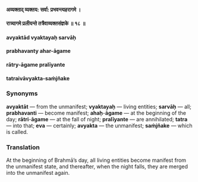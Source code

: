 #### अव्यक्ताद् व्यक्तय: सर्वा: प्रभवन्त्यहरागमे ।
#### रात्र्यागमे प्रलीयन्ते तत्रैवाव्यक्तसंज्ञके ॥ १८ ॥

#### avyaktād vyaktayaḥ sarvāḥ
#### prabhavanty ahar-āgame
#### rātry-āgame pralīyante
#### tatraivāvyakta-saṁjñake

### Synonyms

**avyaktāt** — from the unmanifest; **vyaktayaḥ** — living entities; **sarvāḥ** — all; **prabhavanti** — become manifest; **ahaḥ**-**āgame** — at the beginning of the day; **rātri**-**āgame** — at the fall of night; **pralīyante** — are annihilated; **tatra** — into that; **eva** — certainly; **avyakta** — the unmanifest; **saṁjñake** — which is called.

### Translation

At the beginning of Brahmā’s day, all living entities become manifest from the unmanifest state, and thereafter, when the night falls, they are merged into the unmanifest again.
